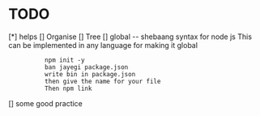# TODO
[*] helps
[] Organise
[] Tree
[] global  -- shebaang syntax for node js 
              This can be implemented in any language for making it global

              npm init -y
              ban jayegi package.json 
              write bin in package.json
              then give the name for your file
              Then npm link
[] some good practice